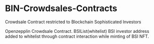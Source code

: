 # BIN-Crowdsales-Contracts
Crowdsale Contract restricted to Blockchain Sophisticated Investors

Openzepplin Crowdsale Contract. BSIList(whitelist) BSI investor address added to whitelist through contract interaction while minting of BSI NFT.
